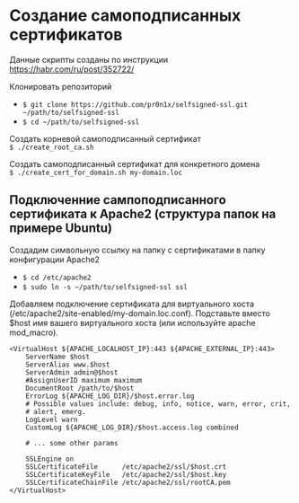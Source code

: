 # Создание самоподписанных сертификатов

Данные скрипты созданы по инструкции  
https://habr.com/ru/post/352722/

Клонировать репозиторий
- `$ git clone https://github.com/pr0n1x/selfsigned-ssl.git ~/path/to/selfsigned-ssl`
- `$ cd ~/path/to/selfsigned-ssl`

Создать корневой самоподписанный сертификат  
`$ ./create_root_ca.sh`

Создать самоподписанный сертификат для конкретного домена  
`$ ./create_cert_for_domain.sh my-domain.loc`


## Подключенние сампоподписанного сертификата к Apache2 (структура папок на примере Ubuntu)

Создадим символьную ссылку на папку с сертификатами в папку конфигурации Apache2  
- `$ cd /etc/apache2`
- `$ sudo ln -s ~/path/to/selfsigned-ssl ssl`

Добавляем подключение сертификата для виртуального хоста (/etc/apache2/site-enabled/my-domain.loc.conf).
Подставьте вместо $host имя вашего виртуального хоста (или используйте apache mod_macro).  
```
<VirtualHost ${APACHE_LOCALHOST_IP}:443 ${APACHE_EXTERNAL_IP}:443>
	ServerName $host
	ServerAlias www.$host
	ServerAdmin admin@$host
	#AssignUserID maximum maximum
	DocumentRoot /path/to/$host
	ErrorLog ${APACHE_LOG_DIR}/$host.error.log
	# Possible values include: debug, info, notice, warn, error, crit,
	# alert, emerg.
	LogLevel warn
	CustomLog ${APACHE_LOG_DIR}/$host.access.log combined
	
	# ... some other params
	
	SSLEngine on
	SSLCertificateFile      /etc/apache2/ssl/$host.crt
	SSLCertificateKeyFile   /etc/apache2/ssl/$host.key
	SSLCertificateChainFile /etc/apache2/ssl/rootCA.pem
</VirtualHost>
```
